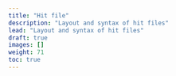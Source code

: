 ```yaml
---
title: "Hit file"
description: "Layout and syntax of hit files"
lead: "Layout and syntax of hit files"
draft: true
images: []
weight: 71
toc: true
---
```

